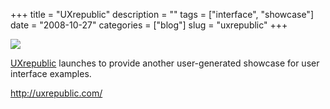 +++
title = "UXrepublic"
description = ""
tags = ["interface", "showcase"]
date = "2008-10-27"
categories = ["blog"]
slug = "uxrepublic"
+++



  <div class="notebook-screenshot"><a href="http://uxrepublic.com/"><img src="/media/bluga/wt49060257e2364_0.jpg"/></a></div><p><a href="http://uxrepublic.com/">UXrepublic</a> launches to provide another user-generated showcase for user interface examples.</p>
    
  <a href="http://uxrepublic.com/">http://uxrepublic.com/</a>
